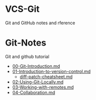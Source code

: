 # VCS-Git
Git and GitHub notes and rference
# Git-Notes
Git and github tutorial
- [00-Git-Introduction.md](https://github.com/iampramodyadav/VCS-Git/blob/main/00-Git-Introduction.md)
- [01-Introduction-to-version-control.md](https://github.com/iampramodyadav/VCS-Git/blob/main/01-Introduction-to-version-control.md)
  - [diff-patch-cheatsheet.md](https://github.com/iampramodyadav/VCS-Git/blob/main/diff-patch-cheatsheet.md)
- [02-Using-Git-Locally.md](https://github.com/iampramodyadav/VCS-Git/blob/main/02-Using-Git-Locally.md)
- [03-Working-with-remotes.md](https://github.com/iampramodyadav/VCS-Git/blob/main/03-Working-with-remotes.md)
- [04-Collaboration.md](https://github.com/iampramodyadav/VCS-Git/blob/main/04-Collaboration.md)
